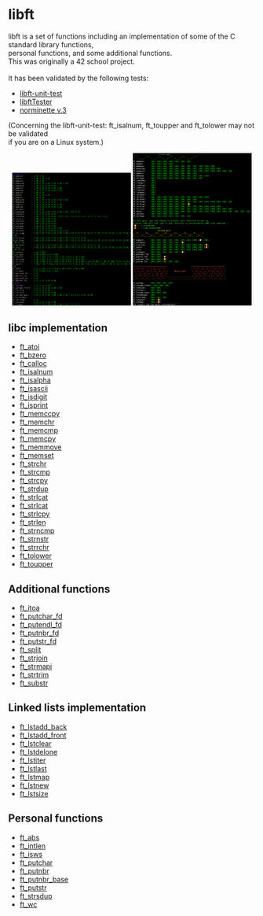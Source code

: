 # libft

libft is a set of functions including an implementation of some of the C standard library functions,<br />
personal functions, and some additional functions.<br />
This was originally a 42 school project.<br /><br />
It has been validated by the following tests:<br />
* [libft-unit-test](https://github.com/alelievr/libft-unit-test)
* [libftTester](https://github.com/Tripouille/libftTester)
* [norminette v.3](https://github.com/alexandregv/norminette-action)

(Concerning the libft-unit-test: ft_isalnum, ft_toupper and ft_tolower may not be validated<br />
if you are on a Linux system.)

<p align="center">
        <img src="/screenshots/libfttester.png" width="48%" />
        <img src="/screenshots/libft-unit-test.png" width="48%" />
</p>

## libc implementation

* [ft_atoi](ft_atoi.c)
* [ft_bzero](ft_bzero.c)
* [ft_calloc](ft_calloc.c)
* [ft_isalnum](ft_isalnum.c)
* [ft_isalpha](ft_isalpha.c)
* [ft_isascii](ft_isascii.c)
* [ft_isdigit](ft_isdigit.c)
* [ft_isprint](ft_isprint.c)
* [ft_memccpy](ft_memccpy.c)
* [ft_memchr](ft_memchr.c)
* [ft_memcmp](ft_memcmp.c)
* [ft_memcpy](ft_memcpy.c)
* [ft_memmove](ft_memmove.c)
* [ft_memset](ft_memset.c)
* [ft_strchr](ft_strchr.c)
* [ft_strcmp](ft_strcmp.c)
* [ft_strcpy](ft_strcpy.c)
* [ft_strdup](ft_strdup.c)
* [ft_strlcat](ft_strlcat.c)
* [ft_strlcat](ft_strlcat.c)
* [ft_strlcpy](ft_strlcpy.c)
* [ft_strlen](ft_strlen.c)
* [ft_strncmp](ft_strncmp.c)
* [ft_strnstr](ft_strnstr.c)
* [ft_strrchr](ft_strrchr.c)
* [ft_tolower](ft_tolower.c)
* [ft_toupper](ft_toupper.c)

## Additional functions

* [ft_itoa](ft_itoa.c)
* [ft_putchar_fd](ft_putchar_fd.c)
* [ft_putendl_fd](ft_putendl_fd.c)
* [ft_putnbr_fd](ft_putnbr_fd.c)
* [ft_putstr_fd](ft_putstr_fd.c)
* [ft_split](ft_split.c)
* [ft_strjoin](ft_strjoin.c)
* [ft_strmapi](ft_strmapi.c)
* [ft_strtrim](ft_strtrim.c)
* [ft_substr](ft_substr.c)

## Linked lists implementation

* [ft_lstadd_back](ft_lstadd_back.c)
* [ft_lstadd_front](ft_lstadd_front.c)
* [ft_lstclear](ft_lstclear.c)
* [ft_lstdelone](ft_lstdelone.c)
* [ft_lstiter](ft_lstiter.c)
* [ft_lstlast](ft_lstlast.c)
* [ft_lstmap](ft_lstmap.c)
* [ft_lstnew](ft_lstnew.c)
* [ft_lstsize](ft_lstsize.c)

## Personal functions

* [ft_abs](ft_abs.c)
* [ft_intlen](ft_intlen.c)
* [ft_isws](ft_isws.c)
* [ft_putchar](ft_putchar.c)
* [ft_putnbr](ft_putnbr.c)
* [ft_putnbr_base](ft_putnbr_base.c)
* [ft_putstr](ft_putstr.c)
* [ft_strsdup](ft_strsdup.c)
* [ft_wc](ft_wc.c)
